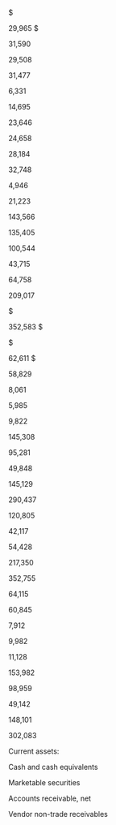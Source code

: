 $

29,965  $

31,590

29,508

31,477

6,331

14,695

23,646

24,658

28,184

32,748

4,946

21,223

143,566

135,405

100,544

43,715

64,758

209,017

$

352,583  $

$

62,611  $

58,829

8,061

5,985

9,822

145,308

95,281

49,848

145,129

290,437

120,805

42,117

54,428

217,350

352,755

64,115

60,845

7,912

9,982

11,128

153,982

98,959

49,142

148,101

302,083

Current assets:

Cash and cash equivalents

Marketable securities

Accounts receivable, net

Vendor non-trade receivables